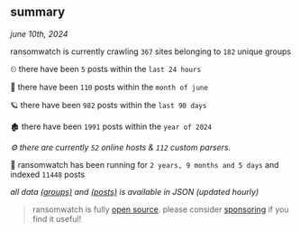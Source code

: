 
## summary
_june 10th, 2024_

ransomwatch is currently crawling `367` sites belonging to `182` unique groups

⏲ there have been `5` posts within the `last 24 hours`

🦈 there have been `110` posts within the `month of june`

🪐 there have been `982` posts within the `last 90 days`

🏚 there have been `1991` posts within the `year of 2024`

_⚙️ there are currently `52` online hosts & `112` custom parsers._

🦕 ransomwatch has been running for `2 years, 9 months and 5 days` and indexed `11448` posts

_all data  [(groups)](http://ransomwhat.telemetry.ltd/groups) and [(posts)](http://ransomwhat.telemetry.ltd/posts) is available in JSON (updated hourly)_

> ransomwatch is fully [open source](https://github.com/joshhighet/ransomwatch#ransomwatch--). please consider [sponsoring](https://github.com/sponsors/joshhighet) if you find it useful!
